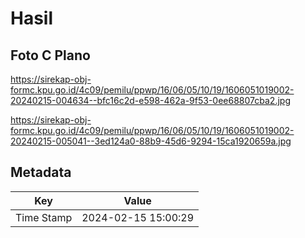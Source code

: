 # Hasil

## Foto C Plano

https://sirekap-obj-formc.kpu.go.id/4c09/pemilu/ppwp/16/06/05/10/19/1606051019002-20240215-004634--bfc16c2d-e598-462a-9f53-0ee68807cba2.jpg

https://sirekap-obj-formc.kpu.go.id/4c09/pemilu/ppwp/16/06/05/10/19/1606051019002-20240215-005041--3ed124a0-88b9-45d6-9294-15ca1920659a.jpg


## Metadata

| Key        | Value               |
| ---------- | ------------------- |
| Time Stamp | 2024-02-15 15:00:29 |



